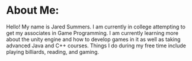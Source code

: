 # About Me:

Hello! My name is Jared Summers. I am currently in college attempting to get my associates in Game Programming. I am currently learning more about the unity engine and how to develop games in it as well as taking advanced Java and C++ courses. Things I do during my free time include playing billiards, reading, and gaming.
